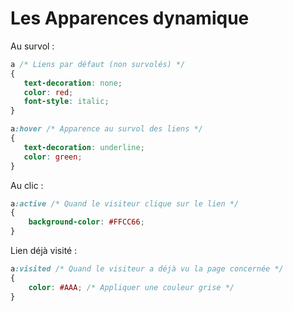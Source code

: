 # Les Apparences dynamique

Au survol :

```CSS
a /* Liens par défaut (non survolés) */
{
   text-decoration: none;
   color: red;
   font-style: italic;
}

a:hover /* Apparence au survol des liens */
{
   text-decoration: underline;
   color: green;
}
```


Au clic :

```CSS
a:active /* Quand le visiteur clique sur le lien */
{
    background-color: #FFCC66;
}
```


Lien déjà visité :

```CSS
a:visited /* Quand le visiteur a déjà vu la page concernée */
{
    color: #AAA; /* Appliquer une couleur grise */
}
```

